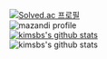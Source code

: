[![Solved.ac
프로필](http://mazassumnida.wtf/api/v2/generate_badge?boj=kimsbs)](https://solved.ac/kimsbs)
<br>
![mazandi profile](http://mazandi.herokuapp.com/api?handle=kimsbs&theme=cold)
<br>
[![kimsbs's github stats](https://github-readme-stats.vercel.app/api/top-langs/?username=kimsbs&show_icons=true&hide_border=true&title_color=004386&icon_color=004386&layout=compact)](https://github.com/kimsbs)
<br>
![kimsbs's github stats](https://github-readme-stats.vercel.app/api?username=kimsbs&show_icons=true)
